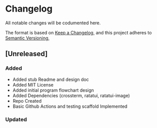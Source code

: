 # Changelog

All notable changes will be codumented here.

The format is based on [Keep a Changelog](https://keepachangelog.com/en/1.0.0/),
and this project adheres to [Semantic Versioning](https://semver.org/spec/v2.0.0.html),

## [Unreleased]
### Added
-   Added stub Readme and design doc
-   Added MIT License
-   Added initial program flowchart design
-   Added Dependencies (crossterm, ratatui, ratatui-image)
-   Repo Created
-   Basic Github Actions and testing scaffold Implemented
### Updated
